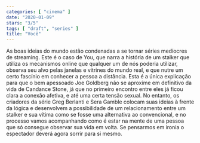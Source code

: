 ```yaml
---
categories: [ "cinema" ]
date: "2020-01-09"
stars: "3/5"
tags: [ "draft", "series" ]
title: "Você"
---
```

As boas ideias do mundo estão condenadas a se tornar séries medíocres
de streaming. Este é o caso de You, que narra a história de um stalker
que utiliza os mecanismos online que qualquer um de nós poderia utilizar,
observa seu alvo pelas janelas e vitrines do mundo real, e que nutre
um certo fascínio em conhecer a pessoa a distância. Esta é a única
explicação para que o bem apessoado Joe Goldberg não se aproxime
em definitivo da vida de Candance Stone, já que no primeiro encontro
entre eles já ficou clara a conexão afetiva, e até uma certa tensão
sexual. No entanto, os criadores da série Greg Berlanti e Sera Gamble
colocam suas ideias à frente da lógica e desenvolvem a possibilidade
de um relacionamento entre um stalker e sua vítima como se fosse uma
alternativa ao convencional, e no processo vamos acompanhando como
é estar na mente de uma pessoa que só consegue observar sua vida em
volta. Se pensarmos em ironia o espectador deverá agora sorrir para si
mesmo.
